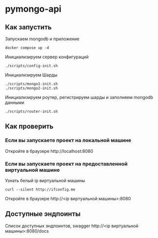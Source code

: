 # pymongo-api

## Как запустить

Запускаем mongodb и приложение

```shell
docker compose up -d
```

Инициализируем сервер конфигураций

```shell
./scripts/config-init.sh
```

Инициализируем Шарды

```shell
./scripts/mongo1-init.sh
./scripts/mongo2-init.sh
```

Инициализируем роутер, регистрируем шарды и заполняем mongodb данными

```shell
./scripts/router-init.sh
```

## Как проверить

### Если вы запускаете проект на локальной машине

Откройте в браузере http://localhost:8080

### Если вы запускаете проект на предоставленной виртуальной машине

Узнать белый ip виртуальной машины

```shell
curl --silent http://ifconfig.me
```

Откройте в браузере http://<ip виртуальной машины>:8080

## Доступные эндпоинты

Список доступных эндпоинтов, swagger http://<ip виртуальной машины>:8080/docs